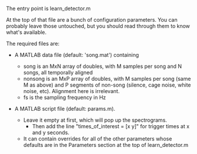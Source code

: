 The entry point is learn_detector.m



At the top of that file are a bunch of configuration parameters.  You can probably leave those untouched, but you should read through them to know what's available.

The required files are:

* A MATLAB data file (default: 'song.mat') containing
  * song is an MxN array of doubles, with M samples per song and N songs, all temporally aligned
  * nonsong is an MxP array of doubles, with M samples per song (same M as above) and P segments of non-song (silence, cage noise, white noise, etc).  Alignment here is irrelevant.
  * fs is the sampling frequency in Hz

* A MATLAB script file (default: params.m).
  * Leave it empty at first, which will pop up the spectrograms.
    * Then add the line "times_of_interest = [x y]" for trigger times at x and y seconds.
  * It can contain overrides for all of the other parameters whose defaults are in the Parameters section at the top of learn_detector.m
